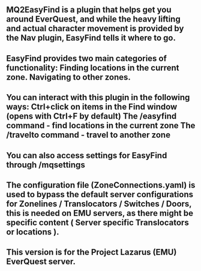 MQ2EasyFind is a plugin that helps get you around EverQuest, and while the heavy lifting and actual character movement is provided by the Nav plugin, EasyFind tells it where to go.
--
EasyFind provides two main categories of functionality:
Finding locations in the current zone.
Navigating to other zones.
--
You can interact with this plugin in the following ways:
Ctrl+click on items in the Find window (opens with Ctrl+F by default)
The /easyfind command - find locations in the current zone
The /travelto command - travel to another zone
--
You can also access settings for EasyFind through /mqsettings
--
The configuration file (ZoneConnections.yaml) is used to bypass the default server configurations for Zonelines / Translocators / Switches / Doors, this is needed
on EMU servers, as there might be specific content ( Server specific Translocators or locations ). 
-
This version is for the Project Lazarus (EMU) EverQuest server.
-

